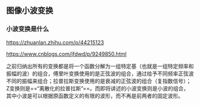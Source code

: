 ## 图像小波变换



### 小波变换是什么

https://zhuanlan.zhihu.com/p/44215123

https://www.cnblogs.com/jfdwd/p/9249850.html

之前归纳出所有的变换都是将一个函数分解为一组特定基（也就是一组特定频率和振幅的波）的组合，傅里叶变换使用的是正弦波的组合，通过给予不同频率正弦波不同的振幅来组合；拉普拉斯变换使用的是衰减的正弦波的组合（复指数信号）；Z变换则是==“离散化的拉普拉斯”==。而即将讲述的小波变换则是小波的组合，其中小波是可以根据原函数定义的有限的波形，而不再是前两者的固定波形。





